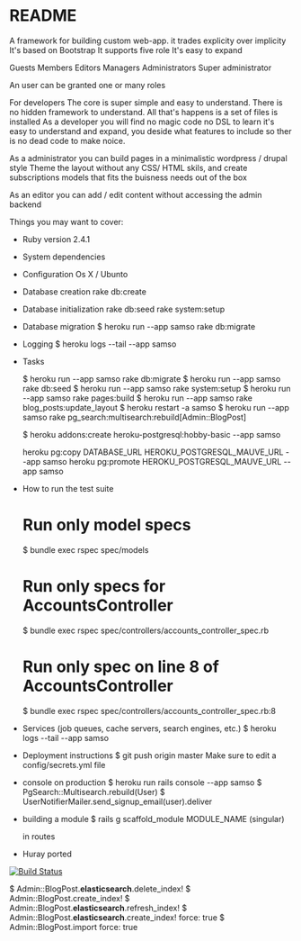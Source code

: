 # README



A framework for building custom web-app.
it trades explicity over implicity
It's based on Bootstrap
It supports five role
It's easy to expand

Guests
Members
Editors
Managers
Administrators
Super administrator

An user can be granted one or many roles

For developers
The core is super simple and easy to understand.
There is no hidden framework to understand.
All that's happens is a set of files is installed
As a developer you will find no magic code no DSL to learn
it's easy to understand and expand, you deside what features
to include so ther is no dead code to make noice.

As a administrator you can build pages in a minimalistic wordpress / drupal style
Theme the layout without any CSS/ HTML skils, and create subscriptions models that
fits the buisness needs out of the box

As an editor you can add / edit content without accessing the admin backend



Things you may want to cover:

* Ruby version
  2.4.1

* System dependencies

* Configuration
  Os X / Ubunto

* Database creation
  rake db:create

* Database initialization
  rake db:seed
  rake system:setup

* Database migration
  $ heroku run --app samso rake db:migrate


* Logging
  $ heroku logs --tail --app samso

* Tasks

  $ heroku run --app samso rake db:migrate
  $ heroku run --app samso rake db:seed
  $ heroku run --app samso rake system:setup
  $ heroku run --app samso rake pages:build
  $ heroku run --app samso rake blog_posts:update_layout
  $ heroku restart -a samso
  $ heroku run --app samso rake pg_search:multisearch:rebuild[Admin::BlogPost]


  $ heroku addons:create heroku-postgresql:hobby-basic --app samso

  heroku pg:copy DATABASE_URL HEROKU_POSTGRESQL_MAUVE_URL --app samso
  heroku pg:promote HEROKU_POSTGRESQL_MAUVE_URL --app samso


* How to run the test suite
  # Run only model specs
  $ bundle exec rspec spec/models

  # Run only specs for AccountsController
  $ bundle exec rspec spec/controllers/accounts_controller_spec.rb

  # Run only spec on line 8 of AccountsController
  $ bundle exec rspec spec/controllers/accounts_controller_spec.rb:8


* Services (job queues, cache servers, search engines, etc.)
  $ heroku logs --tail --app samso

* Deployment instructions
  $ git push origin master
  Make sure to edit a config/secrets.yml file

* console on production
  $ heroku run rails console --app samso
  $ PgSearch::Multisearch.rebuild(User)
  $ UserNotifierMailer.send_signup_email(user).deliver

* building a module
  $ rails g scaffold_module MODULE_NAME (singular)

  in routes
* Huray ported

[![Build Status](https://semaphoreci.com/api/v1/synthmax/samso/branches/master/badge.svg)](https://semaphoreci.com/synthmax/samso)


$ Admin::BlogPost.__elasticsearch__.delete_index!
$ Admin::BlogPost.create_index!
$ Admin::BlogPost.__elasticsearch__.refresh_index!
$ Admin::BlogPost.__elasticsearch__.create_index! force: true
$ Admin::BlogPost.import force: true




